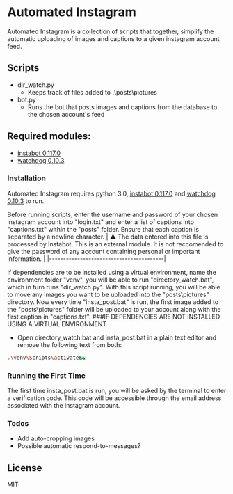 # Automated Instagram

Automated Instagram is a collection of scripts that together, simplify the automatic uploading of images and captions to a given instagram account feed.

## Scripts

- dir_watch.py
    - Keeps track of files added to .\posts\pictures
- bot.py
    - Runs the bot that posts images and captions from the database to the chosen account's feed

## Required modules:
- [instabot 0.117.0](https://github.com/mastizada/instabot)
- [watchdog 0.10.3](https://github.com/gorakhargosh/watchdog)

### Installation

Automated Instagram requires python 3.0, [instabot 0.117.0](https://github.com/mastizada/instabot/) and [watchdog 0.10.3](https://github.com/gorakhargosh/watchdog) to run.

Before running scripts, enter the username and password of your chosen instagram account into "login.txt" and enter a list of captions into "captions.txt" within the "posts" folder. Ensure that each caption is separated by a newline character.
| :warning:  The data entered into this file is processed by Instabot. This is an external module. It is not reccomended to give the password of any account containing personal or important information.  |
|-----------------------------------------|

If dependencies are to be installed using a virtual environment, name the environment folder "venv", you will be able to run "directory_watch.bat", which in turn runs "dir_watch.py". With this script running, you will be able to move any images you want to be uploaded into the "posts\pictures" directory.
Now every time "insta_post.bat" is run, the first image added to the "posts\pictures" folder will be uploaded to your account along with the first caption in "captions.txt".
###IF DEPENDENCIES ARE NOT INSTALLED USING A VIRTUAL ENVIRONMENT
- Open directory_watch.bat and insta_post.bat in a plain text editor and remove the following text from both: <br>
```bash
.\venv\Scripts\activate&&
```

### Running the First Time
The first time insta_post.bat is run, you will be asked by the terminal to enter a verification code. This code will be accessible through the email address associated with the instagram account.

### Todos

 - Add auto-cropping images
 - Possible automatic respond-to-messages?

License
----

MIT



[//]: # (These are reference links used in the body of this note and get stripped out when the markdown processor does its job. There is no need to format nicely because it shouldn't be seen. Thanks SO - http://stackoverflow.com/questions/4823468/store-comments-in-markdown-syntax)
